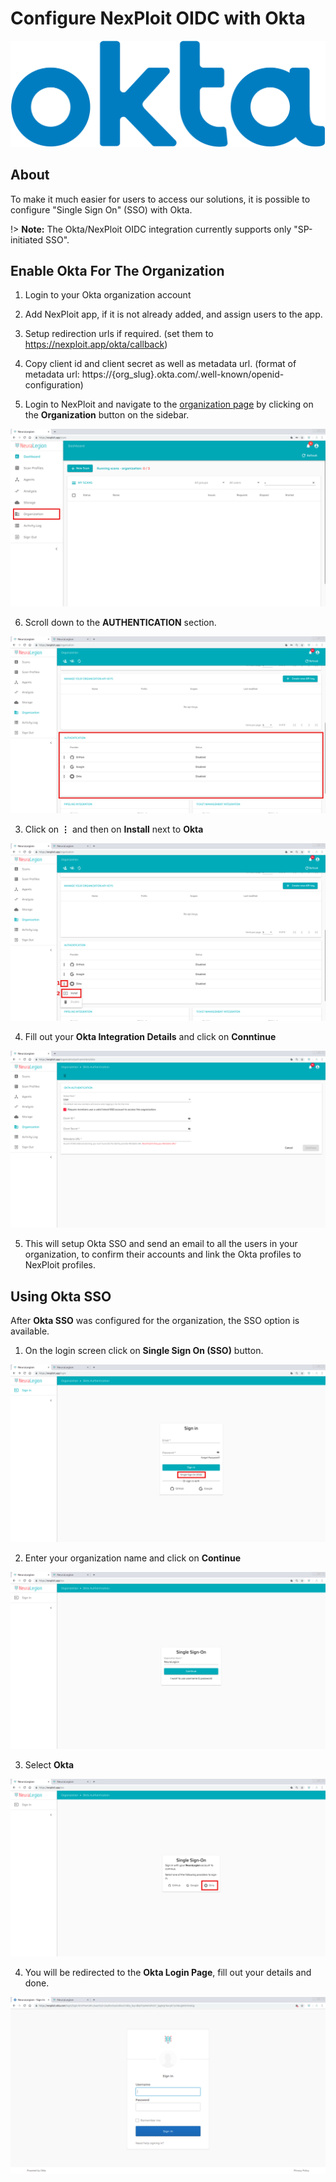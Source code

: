 # Configure NexPloit OIDC with Okta

![okta_logo](media/okta-logo.png ':size=30%')


## About
To make it much easier for users to access our solutions, it is possible to configure "Single Sign On" (SSO) with Okta.
 
!> **Note:** The Okta/NexPloit OIDC integration currently supports only "SP-initiated SSO".

## Enable Okta For The Organization
1. Login to your Okta organization account

<!-- ![okta_organization_page1](media/okta-organization-page-01.png ':size=100%') -->

2. Add NexPloit app, if it is not already added, and assign users to the app.

<!-- ![okta_organization_page2](media/okta-organization-page-02.png ':size=100%') -->

3. Setup redirection urls if required. (set them to https://nexploit.app/okta/callback)

<!-- ![okta_organization_page3](media/okta-organization-page-03.png ':size=100%') -->

4. Copy client id and client secret as well as metadata url. (format of metadata url: https://{org_slug}.okta.com/.well-known/openid-configuration)

<!-- ![okta_organization_page4](media/okta-organization-page-04.png ':size=100%') -->

5. Login to NexPloit and navigate to the [organization page](https://nexploit.app/organization) by clicking on the **Organization** button on the sidebar.

![organization_from_scans](../../media/organization-from-scans.png ':size=100%')

6. Scroll down to the **AUTHENTICATION** section.

![organization_authentication](../../media/organization-authentication.png ':size=100%')

3. Click on **⋮** and then on **Install** next to **Okta**

![organization_okta_install](media/organization-okta-install.png ':size=100%')

4. Fill out your **Okta Integration Details** and click on **Conntinue**

![okta_settings](media/okta-settings.png ':size=100%')

5. This will setup Okta SSO and send an email to all the users in your organization, to confirm their accounts and link the Okta profiles to NexPloit profiles.

## Using Okta SSO
After **Okta SSO** was configured for the organization, the SSO option is available.

1. On the login screen click on **Single Sign On (SSO)** button.

![sso_button](media/sso-button.png ':size=100%')

2. Enter your organization name and click on **Continue**

![sso_organization](media/sso-organization.png ':size=100%')

3. Select **Okta** 

![sso_okta](media/sso-okta.png ':size=100%')

4. You will be redirected to the **Okta Login Page**, fill out your details and done.

![okta_login](media/okta-login.png ':size=100%')
